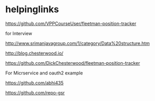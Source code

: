 # helpinglinks

https://github.com/VPPCourseUser/fleetman-position-tracker

for Interview

http://www.srimanjavagroup.com/1/category/Data%20structure.htm

http://blog.chesterwood.io/

https://github.com/DickChesterwood/fleetman-position-tracker

For Micrservice and oauth2 example 

https://github.com/abhi435

https://github.com/repo-gsr
